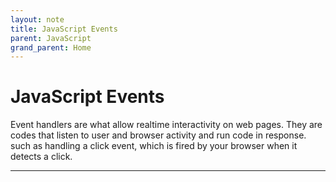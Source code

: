 ```yaml
---
layout: note
title: JavaScript Events
parent: JavaScript
grand_parent: Home
---
```


# JavaScript Events

Event handlers are what allow realtime interactivity on web pages. They are codes that listen to user and browser activity and run code in response. such as handling a click event, which is fired by your browser when it detects a click.

---
